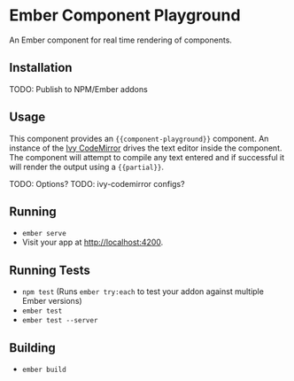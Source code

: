 # Ember Component Playground

An Ember component for real time rendering of components.

## Installation

TODO: Publish to NPM/Ember addons

## Usage

This component provides an `{{component-playground}}` component. An instance of the [Ivy CodeMirror](https://github.com/IvyApp/ivy-codemirror) drives the text editor inside the component. The component will attempt to compile any text entered and if successful it will render the output using a `{{partial}}`.

TODO: Options?
TODO: ivy-codemirror configs?

## Running

* `ember serve`
* Visit your app at [http://localhost:4200](http://localhost:4200).

## Running Tests

* `npm test` (Runs `ember try:each` to test your addon against multiple Ember versions)
* `ember test`
* `ember test --server`

## Building

* `ember build`

